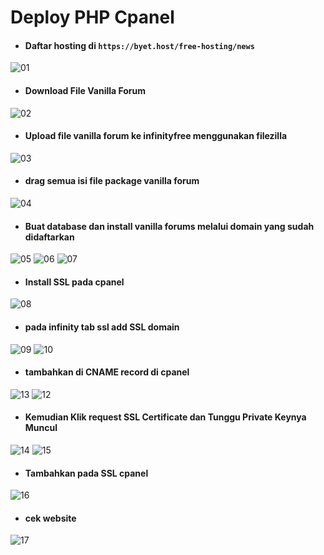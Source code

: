 # Deploy PHP Cpanel

* #### Daftar hosting di `https://byet.host/free-hosting/news`
![01](assets/01.png)

* #### Download File Vanilla Forum
![02](assets/02.png)

* #### Upload file vanilla forum ke infinityfree menggunakan filezilla
![03](assets/03.png)

* #### drag semua isi file package vanilla forum
![04](assets/04.png)

* #### Buat database dan install vanilla forums melalui domain yang sudah didaftarkan
![05](assets/05.png)
![06](assets/06.png)
![07](assets/07.png)

* #### Install SSL pada cpanel
![08](assets/08.png)

* #### pada infinity tab ssl add SSL domain
![09](assets/09.png)
![10](assets/10.png)

* #### tambahkan di CNAME record di cpanel
![13](assets/13.png)
![12](assets/12.png)

* #### Kemudian Klik request SSL Certificate dan Tunggu Private Keynya Muncul
![14](assets/14.png)
![15](assets/15.png)

* #### Tambahkan pada SSL cpanel
![16](assets/16.png)

* #### cek website
![17](assets/17.png)